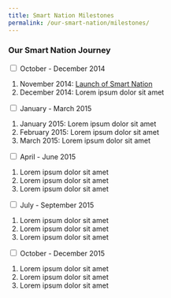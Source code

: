 ```yaml
---
title: Smart Nation Milestones 
permalink: /our-smart-nation/milestones/
---
```


<div class="row">
	<div class="col is-8 is-offset-2 print-content"><h3 id="frequently-asked-questions"><strong>Our Smart Nation Journey</strong></h3>
		<div class="courseAccordion">
			<div class="row">
	  			<div class="col">
					<div class="tab">
						<input type="checkbox" id="chck_Q1" />
						<label class="tab-label" for="chck_Q1">October - December 2014</label>
						<div class="tab-content"><p>
<ol>
  <li>November 2014: <a href="https://www.smartnation.gov.sg/images/default-source/default-album/snpinfographic2020_28022020-185e372ddd90f40d5a2cc62a662b33370.png?sfvrsn=88c46022_0" target="_blank">Launch of Smart Nation</a></li>
  <li>December 2014: Lorem ipsum dolor sit amet</li>
</ol></p>
</div>										
</div>
<div class="tab">
<input type="checkbox" id="chck_Q2" />
<label class="tab-label" for="chck_Q2">January - March 2015</label>
<ol>
  <li>January 2015: Lorem ipsum dolor sit amet</li>
  <li>February 2015: Lorem ipsum dolor sit amet</li>
  <li>March 2015: Lorem ipsum dolor sit amet</li>
</ol></p>
</div>	
</div>				
<div class="tab">
<input type="checkbox" id="chck_Q3" />
<label class="tab-label" for="chck_Q3">April - June 2015</label>
<ol>
  <li>Lorem ipsum dolor sit amet</li>
  <li>Lorem ipsum dolor sit amet</li>
  <li>Lorem ipsum dolor sit amet</li>
</ol></p>
</div>
</div>
<div class="tab">
<input type="checkbox" id="chck_Q4" />
<label class="tab-label" for="chck_Q4">July - September 2015</label>
<ol>
  <li>Lorem ipsum dolor sit amet</li>
  <li>Lorem ipsum dolor sit amet</li>
  <li>Lorem ipsum dolor sit amet</li>
</ol></p>
</div>	
</div>
<div class="tab">
<input type="checkbox" id="chck_Q5" />
<label class="tab-label" for="chck_Q5">October - December 2015</label>
<ol>
  <li>Lorem ipsum dolor sit amet</li>
  <li>Lorem ipsum dolor sit amet</li>
  <li>Lorem ipsum dolor sit amet</li>
</ol></p>
</div>	
